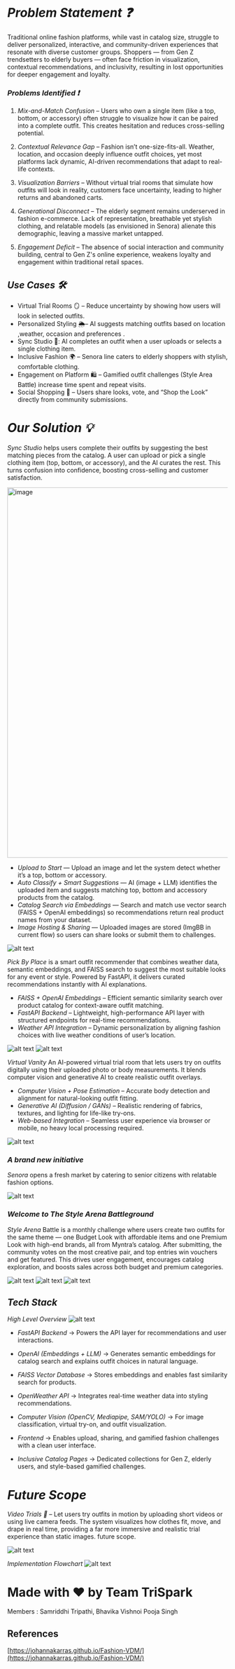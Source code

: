 # *Problem Statement ❓* 

Traditional online fashion platforms, while vast in catalog size, struggle to deliver personalized, interactive, and community-driven experiences that resonate with diverse customer groups. Shoppers — from Gen Z trendsetters to elderly buyers — often face friction in visualization, contextual recommendations, and inclusivity, resulting in lost opportunities for deeper engagement and loyalty.

### *Problems Identified ❗*

1. *Mix-and-Match Confusion* – Users who own a single item (like a top, bottom, or accessory) often struggle to visualize how it can be paired into a complete outfit. This creates hesitation and reduces cross-selling potential.

2. *Contextual Relevance Gap* – Fashion isn’t one-size-fits-all. Weather, location, and occasion deeply influence outfit choices, yet most platforms lack dynamic, AI-driven recommendations that adapt to real-life contexts.

3. *Visualization Barriers* – Without virtual trial rooms that simulate how outfits will look in reality, customers face uncertainty, leading to higher returns and abandoned carts.

4. *Generational Disconnect* – The elderly segment remains underserved in fashion e-commerce. Lack of representation, breathable yet stylish clothing, and relatable models (as envisioned in Senora) alienate this demographic, leaving a massive market untapped.

5. *Engagement Deficit* – The absence of social interaction and community building, central to Gen Z's online experience, weakens loyalty and engagement within traditional retail spaces.

## *Use Cases 🛠* 
- Virtual Trial Rooms 🪞 – Reduce uncertainty by showing how users will look in selected outfits.
- Personalized Styling 🌦– AI suggests matching outfits based on location ,weather, occasion and preferences .
- Sync Studio 👗: AI completes an outfit when a user uploads or selects a single clothing item.
- Inclusive Fashion 🌍 – Senora line caters to elderly shoppers with stylish, comfortable clothing.
- Engagement on Platform 🛍 – Gamified outfit challenges (Style Area Battle) increase time spent and repeat visits.
- Social Shopping 📲 – Users share looks, vote, and “Shop the Look” directly from community submissions.

# *Our Solution 💡*

*Sync Studio* helps users complete their outfits by suggesting the best matching pieces from the catalog.
A user can upload or pick a single clothing item (top, bottom, or accessory), and the AI curates the rest.
This turns confusion into confidence, boosting cross-selling and customer satisfaction.

<img width="1545" height="845" alt="image" src="https://github.com/user-attachments/assets/e1fd59cc-89d4-4026-8dda-66c4be7010ba" />


- *Upload to Start* — Upload an image and let the system detect whether it’s a top, bottom or accessory.
- *Auto Classify + Smart Suggestions* — AI (image + LLM) identifies the uploaded item and suggests matching top, bottom and accessory products from the catalog.
- *Catalog Search via Embeddings* — Search and match use vector search (FAISS + OpenAI embeddings) so recommendations return real product names from your dataset.
- *Image Hosting & Sharing* — Uploaded images are stored (ImgBB in current flow) so users can share looks or submit them to challenges.

![alt text](image-10.png)

*Pick By Place* is a smart outfit recommender that combines weather data, semantic embeddings, and FAISS search to suggest the most suitable looks for any event or style. Powered by FastAPI, it delivers curated recommendations instantly with AI explanations.

- *FAISS + OpenAI Embeddings* – Efficient semantic similarity search over product catalog for context-aware outfit matching.
- *FastAPI Backend* – Lightweight, high-performance API layer with structured endpoints for real-time recommendations.
- *Weather API Integration* – Dynamic personalization by aligning fashion choices with live weather conditions of user’s location.

![alt text](image-6.png)
![alt text](image-7.png)


*Virtual Vanity* 
An AI-powered virtual trial room that lets users try on outfits digitally using their uploaded photo or body measurements. It blends computer vision and generative AI to create realistic outfit overlays.

- *Computer Vision + Pose Estimation* – Accurate body detection and alignment for natural-looking outfit fitting.
- *Generative AI (Diffusion / GANs)* – Realistic rendering of fabrics, textures, and lighting for life-like try-ons.
- *Web-based Integration* – Seamless user experience via browser or mobile, no heavy local processing required.

![alt text](image-2.png)

### *A brand new initiative* 
*Senora* opens a fresh market by catering to senior citizens with relatable fashion options.

![alt text](image-1.png)

### *Welcome to The Style Arena Battleground*
*Style Arena* Battle is a monthly challenge where users create two outfits for the same theme — one Budget Look with affordable items and one Premium Look with high-end brands, all from Myntra’s catalog. After submitting, the community votes on the most creative pair, and top entries win vouchers and get featured. This drives user engagement, encourages catalog exploration, and boosts sales across both budget and premium categories.

![alt text](image-3.png)
![alt text](image-4.png)
![alt text](image-5.png)


## *Tech Stack* 
*High Level Overview*
![alt text](image-9.png)

- *FastAPI Backend* → Powers the API layer for recommendations and user interactions.

- *OpenAI (Embeddings + LLM)* → Generates semantic embeddings for catalog search and explains outfit choices in natural language.

- *FAISS Vector Database* → Stores embeddings and enables fast similarity search for products.

- *OpenWeather API* → Integrates real-time weather data into styling recommendations.

- *Computer Vision (OpenCV, Mediapipe, SAM/YOLO)* → For image classification, virtual try-on, and outfit visualization.

- *Frontend* → Enables upload, sharing, and gamified fashion challenges with a clean user interface.

- *Inclusive Catalog Pages* → Dedicated collections for Gen Z, elderly users, and style-based gamified challenges.

# *Future Scope*
*Video Trials 🎥* – Let users try outfits in motion by uploading short videos or using live camera feeds. The system visualizes how clothes fit, move, and drape in real time, providing a far more immersive and realistic trial experience than static images.
future scope.

![alt text](demo.gif)

*Implementation Flowchart*
![alt text](image-8.png)

# Made with ❤ by Team TriSpark 
Members : Samriddhi Tripathi,
Bhavika Vishnoi 
Pooja Singh 

## References 
[https://johannakarras.github.io/Fashion-VDM/](https://johannakarras.github.io/Fashion-VDM/)
